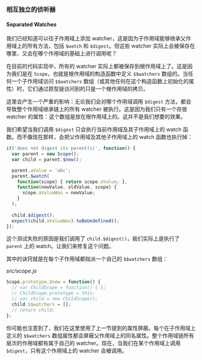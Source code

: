 ### 相互独立的侦听器
#### Separated Watches

我们已经知道可以往子作用域上添加 watcher，这是因为子作用域能够继承父作用域上的所有方法，包括 `$watch` 和 `$digest`。但这些 watcher 实际上会被保存在哪里、又会在哪个作用域的基础上进行调用呢？

在目前的代码实现中，所有的 watcher 实际上都被保存到根作用域上了。这是因为我们是在 `Scope`，也就是根作用域的构造函数中定义 `$$watchers` 数组的。当任何一个子作用域访问 `$$watchers` 数组（或其他任何在这个构造函数上初始化的属性）时，它们通过原型链访问到的只是一个根作用域的拷贝。

这里会产生一个严重的影响：无论我们会对哪个作用域调用 `$digest` 方法，都会导致整个作用域继承链上的所有 watcher 被执行。这是因为我们只有一个存放 watcher 的属性：这个数组是放在根作用域上的。这并不是我们想要的效果。

我们希望当我们调用 `$digest` 只会执行当前作用域及其子作用域上的 watch 函数。而不像现在那样，会把父作用域及其他子作用域上的 watch 函数也执行掉：

```js
it('does not digest its parent(s)', function() {
  var parent = new Scope();
  var child = parent.$new();

  parent.aValue = 'abc';
  parent.$watch(
    function(scope) { return scope.aValue; },
    function(newValue, oldValue, scope) {
      scope.aValueWas = newValue;
    }
  );
  
  child.$digest();
  expect(child.aValueWas).toBeUndefined();
});
```

这个测试失败的原因是我们调用了 `child.$digest()`，我们实际上是执行了 `parent` 上的 watch。让我们来修复这个问题。

其中的诀窍就是在每个子作用域都指派一个自己的 `$$watchers` 数组：

_src/scope.js_

```js
Scope.prototype.$new = function() {
  // var ChildScope = function() { };
  // ChildScope.prototype = this;
  // var child = new ChildScope();
  child.$$watchers = [];
  // return child;
};
```

你可能也注意到了，我们在这里使用了上一节提到的属性屏蔽。每个在子作用域上定义的 `$$watchers` 数组属性都会屏蔽父作用域上的同名属性。整个作用域链所有层次的作用域都有属于自己的 watcher。现在，当我们在某个作用域上调用 `$digest`，只有这个作用域上的 watcher 会被调用。